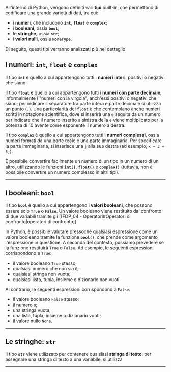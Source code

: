 All'interno di Python, vengono definiti vari **tipi** built-in, che permettono di codificare una grande varietà di dati, tra cui:
- i **numeri**, che includono **`int`**, **`float`** e **`complex`**;
- i **booleani**, ossia **`bool`**;
- le **stringhe**, ossia **`str`**;
- i **valori nulli**, ossia **`NoneType`**.

Di seguito, questi tipi verranno analizzati più nel dettaglio.

## I numeri: `int`, `float` e `complex`

Il tipo **`int`** è quello a cui appartengono tutti i **numeri interi**, positivi o negativi che siano.

Il tipo **`float`** è quello a cui appartengono tutti i **numeri con parte decimale**, informalmente i "numeri con la virgola", anch'essi positivi o negativi che siano; per indicare il separatore tra parte intera e parte decimale si utilizza un punto (`.`). Una particolarità dei `float` è che contemplano anche numeri scritti in notazione scientifica, dove si inserirà una `e` seguita da un numero per indicare che il numero inserito a sinistra della `e` viene moltiplicato per la potenza di $10$ avente come esponente il numero a destra.

Il tipo **`complex`** è quello a cui appartengono tutti i **numeri complessi**, ossia numeri formati da una parte reale e una parte immaginaria. Per specificare la parte immaginaria, si inserisce una `j` alla sua destra (ad esempio, `x = 3 + 5j`).

È possibile convertire facilmente un numero di un tipo in un numero di un altro, utilizzando le funzioni **`int()`**, **`float()`** e **`complex()`** (tuttavia, non è possibile convertire un numero complesso in altri tipi).
___
## I booleani: `bool`

Il tipo **`bool`** è quello a cui appartengono i **valori booleani**, che possono essere solo **`True`** o **`False`**. Un valore booleano viene restituito dal confronto di due variabili tramite gli [[FDP_04 - Operatori#Operatori di confronto|operatori di confronto]].

In Python, è possibile valutare pressoché qualsiasi espressione come un valore booleano tramite la funzione **`bool()`**, che prende come argomento l'espressione in questione. A seconda del contesto, possiamo prevedere se la funzione restituirà `True` o `False`. Ad esempio, le seguenti espressioni corrispondono a `True`:
- il valore booleano `True` stesso;
- qualsiasi numero che non sia `0`;
- qualsiasi stringa non vuota;
- qualsiasi lista, tupla, insieme o dizionario non vuoti.

Al contrario, le seguenti espressioni corrispondono a `False`:
- il valore booleano `False` stesso;
- il numero `0`;
- una stringa vuota;
- una lista, tupla, insieme o dizionario vuoti;
- il valore nullo `None`.
___
## Le stringhe: `str`

Il tipo **`str`** viene utilizzato per contenere qualsiasi **stringa di testo**: per assegnare una stringa di testo a una variabile, si utilizza
___